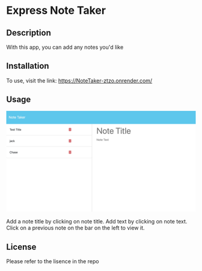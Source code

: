 # Express Note Taker

## Description

With this app, you can add any notes you'd like

## Installation

To use, visit the link: https://NoteTaker-ztzo.onrender.com/

## Usage

![screenshot](public/assets/images/screenshot.png)

Add a note title by clicking on note title. Add text by clicking on note text. Click on a previous note on the bar on the left to view it.


## License

Please refer to the lisence in the repo

